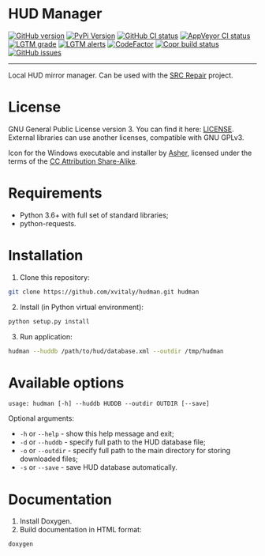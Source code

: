 # HUD Manager

[![GitHub version](https://img.shields.io/github/v/release/xvitaly/hudman?sort=semver&color=brightgreen&logo=git&logoColor=white)](https://github.com/xvitaly/hudman/releases)
[![PyPi Version](https://img.shields.io/pypi/v/hudman.svg?logo=pypi&logoColor=white)](https://pypi.org/project/hudman/)
[![GitHub CI status](https://github.com/xvitaly/hudman/workflows/Python%20CI/badge.svg?branch=master)](https://github.com/xvitaly/hudman/actions)
[![AppVeyor CI status](https://ci.appveyor.com/api/projects/status/35yrms4i0thaw9vx?svg=true)](https://ci.appveyor.com/project/xvitaly/hudman)
[![LGTM grade](https://img.shields.io/lgtm/grade/python/g/xvitaly/hudman.svg?logo=lgtm&logoWidth=18)](https://lgtm.com/projects/g/xvitaly/hudman/context:python)
[![LGTM alerts](https://img.shields.io/lgtm/alerts/g/xvitaly/hudman.svg?logo=lgtm&logoWidth=18)](https://lgtm.com/projects/g/xvitaly/hudman/alerts/)
[![CodeFactor](https://www.codefactor.io/repository/github/xvitaly/hudman/badge/master)](https://www.codefactor.io/repository/github/xvitaly/hudman/overview/master)
[![Copr build status](https://copr.fedorainfracloud.org/coprs/xvitaly/ecrepo/package/python-hudman/status_image/last_build.png)](https://copr.fedorainfracloud.org/coprs/xvitaly/ecrepo/package/python-hudman/)
[![GitHub issues](https://img.shields.io/github/issues/xvitaly/hudman.svg?label=issues)](https://github.com/xvitaly/hudman/issues)

---

Local HUD mirror manager. Can be used with the [SRC Repair](https://github.com/xvitaly/srcrepair) project.

# License
GNU General Public License version 3. You can find it here: [LICENSE](LICENSE). External libraries can use another licenses, compatible with GNU GPLv3.

Icon for the Windows executable and installer by [Asher](https://www.masteriantart.com/kyo-tux), licensed under the terms of the [CC Attribution Share-Alike](https://creativecommons.org/licenses/by-sa/4.0/legalcode).

# Requirements

  * Python 3.6+ with full set of standard libraries;
  * python-requests.

# Installation

  1. Clone this repository:
  ```bash
  git clone https://github.com/xvitaly/hudman.git hudman
  ```
  2. Install (in Python virtual environment):
  ```bash
  python setup.py install
  ```
  3. Run application:
  ```bash
  hudman --huddb /path/to/hud/database.xml --outdir /tmp/hudman
  ```

# Available options

```text
usage: hudman [-h] --huddb HUDDB --outdir OUTDIR [--save]
```

Optional arguments:
 * `-h` or `--help` - show this help message and exit;
 * `-d` or `--huddb` - specify full path to the HUD database file;
 * `-o` or  `--outdir` - specify full path to the main directory for storing downloaded files;
 * `-s` or `--save` - save HUD database automatically.

# Documentation

  1. Install Doxygen.
  2. Build documentation in HTML format:
  ```bash
  doxygen
  ```
